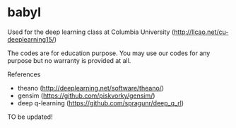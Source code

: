 # babyl
Used for the deep learning class at Columbia University (http://llcao.net/cu-deeplearning15/)

The codes are for education purpose. You may use our codes for any purpose but no warranty is provided at all. 

References
 - theano (http://deeplearning.net/software/theano/)
 - gensim (https://github.com/piskvorky/gensim/)
 - deep q-learning (https://github.com/spragunr/deep_q_rl)
 
TO be updated! 
